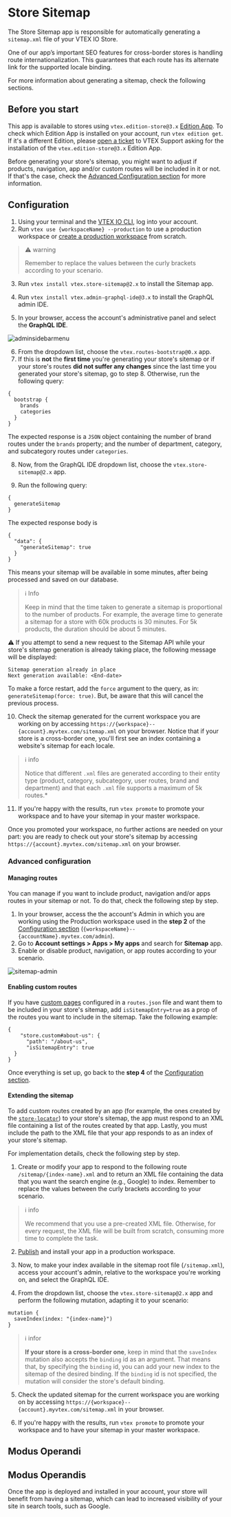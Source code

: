 # Store Sitemap

The Store Sitemap app is responsible for automatically generating a `sitemap.xml` file of your VTEX IO Store. 

One of our app’s important SEO features for cross-border stores is handling route internationalization. This guarantees that each route has its alternate link for the supported locale binding.

For more information about generating a sitemap, check the following sections.

## Before you start

This app is available to stores using `vtex.edition-store@3.x` [Edition App](https://vtex.io/docs/concepts/edition-app/). To check which Edition App is installed on your account, run `vtex edition get`. If it's a different Edition, please [open a ticket](https://help-tickets.vtex.com/smartlink/sso/login/zendesk) to VTEX Support asking for the installation of the `vtex.edition-store@3.x` Edition App.

Before generating your store's sitemap, you might want to adjust if products, navigation, app and/or custom routes will be included in it or not. If that's the case, check the [Advanced Configuration section](#advanced-configuration) for more information.


## Configuration

1. Using your terminal and the [VTEX IO CLI](https://vtex.io/docs/recipes/development/vtex-io-cli-installation-and-command-reference/), log into your account.
2. Run `vtex use {workspaceName} --production` to use a production workspace or [create a production workspace](https://vtex.io/docs/recipes/development/creating-a-production-workspace/)  from scratch.

> ⚠️ warning
>
> Remember to replace the values between the curly brackets according to your scenario.

3. Run `vtex install vtex.store-sitemap@2.x` to install the Sitemap app.

4. Run `vtex install vtex.admin-graphql-ide@3.x` to install the GraphQL admin IDE.
5. In your browser, access the account's administrative panel and select the **GraphQL IDE**.

![adminsidebarmenu](https://user-images.githubusercontent.com/52087100/66516950-95d29a00-eab8-11e9-8cea-080fbdab84d5.png)

6. From the dropdown list, choose the `vtex.routes-bootstrap@0.x` app.
7. If this is **not** the **first time** you're generating your store's sitemap or if your store's routes **did not suffer any changes** since the last time you generated your store's sitemap, go to step 8. Otherwise, run the following query: 

```
{
  bootstrap {
    brands
    categories
  }
}
```

The expected response is a `JSON` object containing the number of brand routes under the `brands` property; and the number of department, category, and subcategory routes under `categories`.

8. Now, from the GraphQL IDE dropdown list, choose the `vtex.store-sitemap@2.x` app.

9. Run the following query: 
```
{
  generateSitemap
}
```

The expected response body is 
```  
{
  "data": {
    "generateSitemap": true
  }
}
```
This means your sitemap will be available in some minutes, after being processed and saved on our database.

> ℹ️ Info
>
> Keep in mind that the time taken to generate a sitemap is proportional to the number of products. For example, the average time to generate a sitemap for a store with 60k products is 30 minutes. For 5k products, the duration should be about 5 minutes.


 ⚠️ If you attempt to send a new request to the Sitemap API while your store's sitemap generation is already taking place, the following message will be displayed:	

```	
Sitemap generation already in place	
Next generation available: <End-date>	
```	

To make a force restart, add the `force` argument to the query, as in: `generateSitemap(force: true)`. But, be aware that this will cancel the previous process.	


10. Check the sitemap generated for the current workspace you are working on by accessing `https://{workspace}--{account}.myvtex.com/sitemap.xml` on your browser. Notice that if your store is a cross-border one, you'll first see an index containing a website's sitemap for each locale.

> ℹ️ info
>
> Notice that different `.xml` files are generated according to their entity type (product, category, subcategory, user routes, brand and department) and that each `.xml` file supports a maximum of 5k routes.*

11. If you're happy with the results, run `vtex promote` to promote your workspace and to have your sitemap in your master workspace.

Once you promoted your workspace, no further actions are needed on your part: you are ready to check out your store's sitemap by accessing `https://{account}.myvtex.com/sitemap.xml` on your browser. 

### Advanced configuration

#### Managing routes

You can manage if you want to include product, navigation and/or apps routes in your sitemap or not. To do that, check the following step by step.

1. In your browser, access the the account's Admin in which you are working using the Production workspace used in the **step 2** of the [Configuration section](#configuration) (`{workspaceName}--{accountName}.myvtex.com/admin`).
2. Go to **Account settings > Apps > My apps** and search for **Sitemap** app.
3. Enable or disable product, navigation, or app routes according to your scenario.

![sitemap-admin](https://user-images.githubusercontent.com/60782333/87038950-d6d11980-c1c4-11ea-8c73-b4569081fb1d.png)

#### Enabling custom routes

If you have [custom pages](https://developers.vtex.com/vtex-developer-docs/docs/vtex-io-documentation-creating-a-new-custom-page) configured in a `routes.json` file and want them to be included in your store's sitemap, add `isSitemapEntry=true` as a prop of the routes you want to include in the sitemap. Take the following example:

```
{
    "store.custom#about-us": {
      "path": "/about-us",
      "isSitemapEntry": true
  }
}
```

Once everything is set up, go back to the **step 4** of the [Configuration section](#configuration).

#### Extending the sitemap

To add custom routes created by an app (for example, the ones created by the [`store-locator`](https://github.com/vtex-apps/store-locator)) to your store's sitemap, the app must respond to an XML file containing a list of the routes created by that app. Lastly, you must include the path to the XML file that your app responds to as an index of your store's sitemap.

For implementation details, check the following step by step.

1. Create or modify your app to respond to the following route `/sitemap/{index-name}.xml` and to return an XML file containing the data that you want the search engine (e.g., Google) to index. Remember to replace the values between the curly brackets according to your scenario.

> ℹ️ info
>
> We recommend that you use a pre-created XML file. Otherwise, for every request, the XML file will be built from scratch, consuming more time to complete the task.

2. [Publish](https://developers.vtex.com/vtex-developer-docs/docs/vtex-io-documentation-publishing-an-app) and install your app in a production workspace.

3. Now, to make your index available in the sitemap root file (`/sitemap.xml`), access your account's admin, relative to the workspace you're working on, and select the GraphQL IDE.

4. From the dropdown list, choose the `vtex.store-sitemap@2.x` app and perform the following mutation, adapting it to your scenario:

```gql
mutation {
  saveIndex(index: "{index-name}")
}
```

> ℹ️ infor
>
> **If your store is a cross-border one**, keep in mind that the `saveIndex` mutation also accepts the `binding` id as an argument. That means that, by specifying the `binding` id, you can add your new index to the sitemap of the desired binding. If the `binding` id is not specified, the mutation will consider the store's default binding.

5. Check the updated sitemap for the current workspace you are working on by accessing `https://{workspace}--{account}.myvtex.com/sitemap.xml` in your browser.

6. If you're happy with the results, run `vtex promote` to promote your workspace and to have your sitemap in your master workspace.

## Modus Operandi

## Modus Operandis

Once the app is deployed and installed in your account, your store will benefit from having a sitemap, which can lead to increased visibility of your site in search tools, such as Google.
